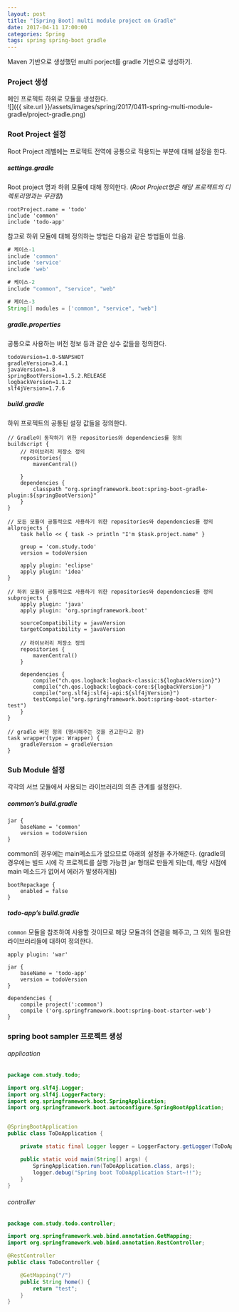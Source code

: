 ```yaml
---
layout: post
title: "[Spring Boot] multi module project on Gradle"
date: 2017-04-11 17:00:00
categories: Spring
tags: spring spring-boot gradle
---
```


Maven 기반으로 생성했던 multi porject를 gradle 기반으로 생성하기.

### Project 생성
메인 프로젝트 하위로 모듈을 생성한다.<br/>
![]({{ site.url }}/assets/images/spring/2017/0411-spring-multi-module-gradle/project-gradle.png)

### Root Project 설정
Root Project 레벨에는 프로젝트 전역에 공통으로 적용되는 부분에 대해 설정을 한다.

##### settings.gradle
Root project 명과 하위 모듈에 대해 정의한다. (_Root Project명은 해당 프로젝트의 디렉토리명과는 무관함_)
```
rootProject.name = 'todo'
include 'common'
include 'todo-app'
```

참고로 하위 모듈에 대해 정의하는 방법은 다음과 같은 방법들이 있음.
```gradle
# 케이스-1
include 'common'
include 'service'
include 'web'

# 케이스-2
include "common", "service", "web"

# 케이스-3
String[] modules = ['common", "service", "web"]
```

##### gradle.properties
공통으로 사용하는 버전 정보 등과 같은 상수 값들을 정의한다.
```
todoVersion=1.0-SNAPSHOT
gradleVersion=3.4.1
javaVersion=1.8
springBootVersion=1.5.2.RELEASE
logbackVersion=1.1.2
slf4jVersion=1.7.6
```

##### build.gradle
하위 프로젝트의 공통된 설정 값들을 정의한다.
```
// Gradle이 동작하기 위한 repositories와 dependencies를 정의
buildscript {
    // 라이브러리 저장소 정의
    repositories{
        mavenCentral()

    }
    dependencies {
        classpath "org.springframework.boot:spring-boot-gradle-plugin:${springBootVersion}"
    }
}

// 모든 모듈이 공통적으로 사용하기 위한 repositories와 dependencies를 정의
allprojects {
    task hello << { task -> println "I'm $task.project.name" }

    group = 'com.study.todo'
    version = todoVersion

    apply plugin: 'eclipse'
    apply plugin: 'idea'
}

// 하위 모듈이 공통적으로 사용하기 위한 repositories와 dependencies를 정의
subprojects {
    apply plugin: 'java'
    apply plugin: 'org.springframework.boot'

    sourceCompatibility = javaVersion
    targetCompatibility = javaVersion

    // 라이브러리 저장소 정의
    repositories {
        mavenCentral()
    }

    dependencies {
        compile("ch.qos.logback:logback-classic:${logbackVersion}")
        compile("ch.qos.logback:logback-core:${logbackVersion}")
        compile("org.slf4j:slf4j-api:${slf4jVersion}")
        testCompile("org.springframework.boot:spring-boot-starter-test")
    }
}

// gradle 버전 정의 (명시해주는 것을 권고한다고 함)
task wrapper(type: Wrapper) {
    gradleVersion = gradleVersion
}
```

### Sub Module 설정
각각의 서브 모듈에서 사용되는 라이브러리의 의존 관계를 설정한다.

##### common’s build.gradle
```
jar {
    baseName = 'common'
    version = todoVersion
}
```

common의 경우에는 main메소드가 없으므로 아래의 설정을 추가해준다.
(gradle의 경우에는 빌드 시에 각 프로젝트를 실행 가능한 jar 형태로 만들게 되는데, 해당 시점에 main 메소드가 없어서 에러가 발생하게됨)
```
bootRepackage {
    enabled = false
}
```

##### todo-app’s build.gradle
`common` 모듈을 참조하여 사용할 것이므로 해당 모듈과의 연결을 해주고, 그 외의 필요한 라이브러리들에 대하여 정의한다.
```
apply plugin: 'war'

jar {
    baseName = 'todo-app'
    version = todoVersion
}

dependencies {
    compile project(':common')
    compile ('org.springframework.boot:spring-boot-starter-web')
}
```

### spring boot sampler 프로젝트 생성
###### application
```java
package com.study.todo;

import org.slf4j.Logger;
import org.slf4j.LoggerFactory;
import org.springframework.boot.SpringApplication;
import org.springframework.boot.autoconfigure.SpringBootApplication;


@SpringBootApplication
public class ToDoApplication {

    private static final Logger logger = LoggerFactory.getLogger(ToDoApplication.class);

    public static void main(String[] args) {
        SpringApplication.run(ToDoApplication.class, args);
        logger.debug("Spring boot ToDoApplication Start~!!");
    }
}
```

###### controller
```java
package com.study.todo.controller;

import org.springframework.web.bind.annotation.GetMapping;
import org.springframework.web.bind.annotation.RestController;

@RestController
public class ToDoController {

    @GetMapping("/")
    public String home() {
        return "test";
    }
}
```

